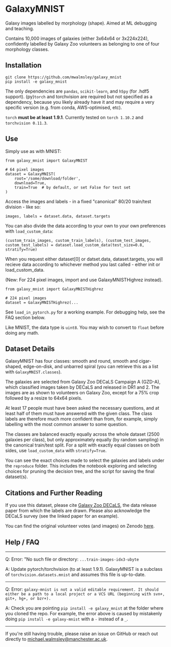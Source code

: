 # GalaxyMNIST

Galaxy images labelled by morphology (shape). Aimed at ML debugging and teaching.

Contains 10,000 images of galaxies (either 3x64x64 or 3x224x224), confidently labelled by Galaxy Zoo volunteers as belonging to one of four morphology classes.

## Installation

    git clone https://github.com/mwalmsley/galaxy_mnist
    pip install -e galaxy_mnist

The only dependencies are `pandas`, `scikit-learn`, and `h5py` (for .hdf5 support).
(py)`torch` and torchvision are required but not specified as a dependency, because you likely already have it and may require a very specific version (e.g. from conda, AWS-optimised, etc).

`torch` **must be at least 1.9.1**. Currently tested on `torch 1.10.2` and `torchvision 0.11.3`.

## Use

Simply use as with MNIST:

    from galaxy_mnist import GalaxyMNIST

    # 64 pixel images
    dataset = GalaxyMNIST(
        root='/some/download/folder',
        download=True,
        train=True  # by default, or set False for test set
    )

Access the images and labels - in a fixed "canonical" 80/20 train/test division - like so:

    images, labels = dataset.data, dataset.targets

You can also divide the data according to your own to your own preferences with `load_custom_data`:

    (custom_train_images, custom_train_labels), (custom_test_images, custom_test_labels) = dataset.load_custom_data(test_size=0.8, stratify=True)

When you request either dataset[0] or datset.data, dataset.targets, you will recieve data according to whichever method you last called - either init or load_custom_data. 

(New: For 224 pixel images, import and use GalaxyMNISTHighrez instead).

    from galaxy_mnist import GalaxyMNISTHighrez

    # 224 pixel images
    dataset = GalaxyMNISTHighrez(...


See `load_in_pytorch.py` for a working example. For debugging help, see the FAQ section below.

Like MNIST, the data type is `uint8`. You may wish to convert to `float` before doing any math.


## Dataset Details

GalaxyMNIST has four classes: smooth and round, smooth and cigar-shaped, edge-on-disk, and unbarred spiral (you can retrieve this as a list with `GalaxyMNIST.classes`).

The galaxies are selected from Galaxy Zoo DECaLS Campaign A (GZD-A), which classified images taken by DECaLS and released in DR1 and 2.
The images are as shown to volunteers on Galaxy Zoo, except for a 75% crop followed by a resize to 64x64 pixels.

At least 17 people must have been asked the necessary questions, and at least half of them must have answered with the given class.
The class labels are therefore much more confident than from, for example, simply labelling with the most common answer to some question.

The classes are balanced exactly equally across the whole dataset (2500 galaxies per class), but only approximately equally (by random sampling) in the canonical train/test split.
For a split with exactly equal classes on both sides, use `load_custom_data` with `stratify=True`.

You can see the exact choices made to select the galaxies and labels under the `reproduce` folder. This includes the notebook exploring and selecting choices for pruning the decision tree, and the script for saving the final dataset(s).

## Citations and Further Reading

If you use this dataset, please cite [Galaxy Zoo DECaLS](https://ui.adsabs.harvard.edu/abs/2022MNRAS.509.3966W/abstract), the data release paper from which the labels are drawn. Please also acknowledge the DECaLS survey (see the linked paper for an example).

You can find the original volunteer votes (and images) on Zenodo [here](https://doi.org/10.5281/zenodo.4196266).

## Help / FAQ

---

Q: Error: "No such file or directory: `...train-images-idx3-ubyte`

A: Update pytorch/torchvision (to at least 1.9.1). GalaxyMNIST is a subclass of `torchvision.datasets.mnist` and assumes this file is up-to-date.

---

Q: Error: `galaxy-mnist is not a valid editable requirement. It should either be a path to a local project or a VCS URL (beginning with svn+, git+, hg+, or bzr+).`

A: Check you are pointing `pip install -e galaxy_mnist` at the folder where you cloned the repo. For example, the error above is caused by mistakenly doing `pip install -e galaxy-mnist` with a `-` instead of a `_`.

---

If you're still having trouble, please raise an issue on GitHub or reach out directly to [michael.walmsley@manchester.ac.uk](emailto:michael.walmsley@manchester.ac.uk).
